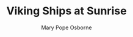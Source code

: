 ---
tag: 📚Book
title: "Viking Ships at Sunrise"
author: [Mary Pope Osborne]
category: [Juvenile Fiction]
isbn: 0375894721 9780375894725
cover: http://books.google.com/books/content?id=IFC4dhhbgt8C&printsec=frontcover&img=1&zoom=1&edge=curl&source=gbs_api
status: unread
Location: Physical
---